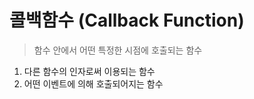 # 콜백함수 (Callback Function)

> 함수 안에서 어떤 특정한 시점에 호출되는 함수

1. 다른 함수의 인자로써 이용되는 함수
2. 어떤 이벤트에 의해 호출되어지는 함수